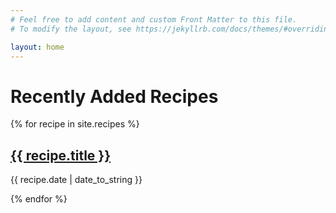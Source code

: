 ```yaml
---
# Feel free to add content and custom Front Matter to this file.
# To modify the layout, see https://jekyllrb.com/docs/themes/#overriding-theme-defaults

layout: home
---
```

# Recently Added Recipes

{% for recipe in site.recipes %}
  <h2>
    <a href="{{ recipe.url }}">
      {{ recipe.title }}
    </a>
  </h2>
  <p>{{ recipe.date | date_to_string }}</p>
{% endfor %}